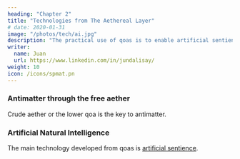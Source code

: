 ```yaml
---
heading: "Chapter 2"
title: "Technologies from The Aethereal Layer"
# date: 2020-01-31
image: "/photos/tech/ai.jpg"
description: "The practical use of qoas is to enable artificial sentience"
writer:
  name: Juan
  url: https://www.linkedin.com/in/jundalisay/
weight: 10
icon: /icons/spmat.pn
---
```




### Antimatter through the free aether

Crude aether or the lower qoa is the key to antimatter. 



### Artificial Natural Intelligence

The main technology developed from qoas is [artificial sentience](/superphysics/principles/chapter-07e). 

<!-- Currently,  -->
